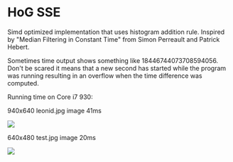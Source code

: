 HoG SSE
=======

Simd optimized implementation that uses histogram addition rule. Inspired by "Median Filtering in Constant Time" from Simon Perreault and Patrick Hebert.

Sometimes time output shows something like 18446744073708594056. Don't be scared it means that a new second has started while the program was running resulting in an overflow when the time difference was computed.

Running time on Core i7 930:

940x640 leonid.jpg image 41ms

![](https://github.com/ivanaslamov/HoG_SSE/blob/master/outputs/leonid_output.jpg?raw=true)

640x480 test.jpg image 20ms

![](https://github.com/ivanaslamov/HoG_SSE/blob/master/outputs/test_output.jpg?raw=true)
